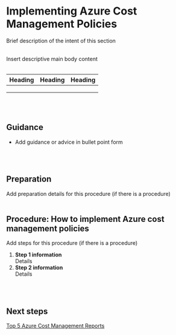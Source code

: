 # Implementing Azure Cost Management Policies
Brief description of the intent of this section
<br />
<br />

Insert descriptive main body content
<Table if needed>
  
|  Heading |  Heading  | Heading |
| ---- | --- | --- |
|   |   |   |
|   |   |   |
|   |   |   |

<br />
<br />

## Guidance
- Add guidance or advice in bullet point form
<br />
<br />

## Preparation
Add preparation details for this procedure (if there is a procedure)
<br />
<br />

## Procedure: How to implement Azure cost management policies
Add steps for this procedure (if there is a procedure)  
1.  **Step 1 information**  
  Details  
2.   **Step 2 information**  
  Details
<br />
<br />

## Next steps
[Top 5 Azure Cost Management Reports](New-3.5-Top-5-Azure-cost-management-reports.md)
